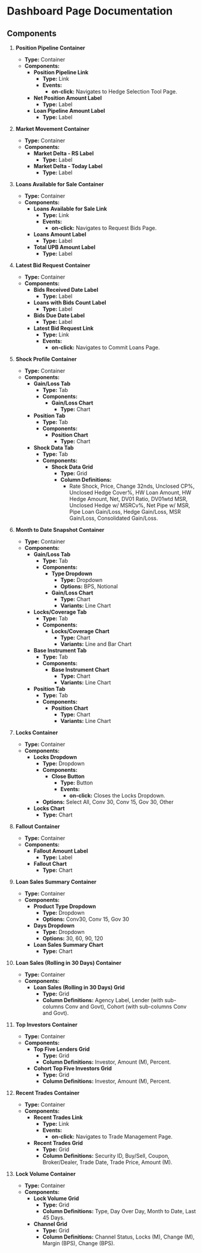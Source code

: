 # Dashboard Page Documentation

## Components

1. **Position Pipeline Container**
   - **Type:** Container
   - **Components:**
     - **Position Pipeline Link**
       - **Type:** Link
       - **Events:**
         - **on-click:** Navigates to Hedge Selection Tool Page.
     - **Net Position Amount Label**
       - **Type:** Label
     - **Loan Pipeline Amount Label**
       - **Type:** Label

2. **Market Movement Container**
   - **Type:** Container
   - **Components:**
     - **Market Delta - RS Label**
       - **Type:** Label
     - **Market Delta - Today Label**
       - **Type:** Label

3. **Loans Available for Sale Container**
   - **Type:** Container
   - **Components:**
     - **Loans Available for Sale Link**
       - **Type:** Link
       - **Events:**
         - **on-click:** Navigates to Request Bids Page.
     - **Loans Amount Label**
       - **Type:** Label
     - **Total UPB Amount Label**
       - **Type:** Label

4. **Latest Bid Request Container**
   - **Type:** Container
   - **Components:**
     - **Bids Received Date Label**
       - **Type:** Label
     - **Loans with Bids Count Label**
       - **Type:** Label
     - **Bids Due Date Label**
       - **Type:** Label
     - **Latest Bid Request Link**
       - **Type:** Link
       - **Events:**
         - **on-click:** Navigates to Commit Loans Page.

5. **Shock Profile Container**
   - **Type:** Container
   - **Components:**
     - **Gain/Loss Tab**
       - **Type:** Tab
       - **Components:**
         - **Gain/Loss Chart**
           - **Type:** Chart
     - **Position Tab**
       - **Type:** Tab
       - **Components:**
         - **Position Chart**
           - **Type:** Chart
     - **Shock Data Tab**
       - **Type:** Tab
       - **Components:**
         - **Shock Data Grid**
           - **Type:** Grid
           - **Column Definitions:**
             - Rate Shock, Price, Change 32nds, Unclosed CP%, Unclosed Hedge Cover%, HW Loan Amount, HW Hedge Amount, Net, DV01 Ratio, DV01wtd MSR, Unclosed Hedge w/ MSRCv%, Net Pipe w/ MSR, Pipe Loan Gain/Loss, Hedge Gain/Loss, MSR Gain/Loss, Consolidated Gain/Loss.

6. **Month to Date Snapshot Container**
   - **Type:** Container
   - **Components:**
     - **Gain/Loss Tab**
       - **Type:** Tab
       - **Components:**
         - **Type Dropdown**
           - **Type:** Dropdown
           - **Options:** BPS, Notional
         - **Gain/Loss Chart**
           - **Type:** Chart
           - **Variants:** Line Chart
     - **Locks/Coverage Tab**
       - **Type:** Tab
       - **Components:**
         - **Locks/Coverage Chart**
           - **Type:** Chart
           - **Variants:** Line and Bar Chart
     - **Base Instrument Tab**
       - **Type:** Tab
       - **Components:**
         - **Base Instrument Chart**
           - **Type:** Chart
           - **Variants:** Line Chart
     - **Position Tab**
       - **Type:** Tab
       - **Components:**
         - **Position Chart**
           - **Type:** Chart
           - **Variants:** Line Chart

7. **Locks Container**
   - **Type:** Container
   - **Components:**
     - **Locks Dropdown**
       - **Type:** Dropdown
       - **Components:**
         - **Close Button**
           - **Type:** Button
           - **Events:**
             - **on-click:** Closes the Locks Dropdown.
       - **Options:** Select All, Conv 30, Conv 15, Gov 30, Other
     - **Locks Chart**
       - **Type:** Chart

8. **Fallout Container**
   - **Type:** Container
   - **Components:**
     - **Fallout Amount Label**
       - **Type:** Label
     - **Fallout Chart**
       - **Type:** Chart

9. **Loan Sales Summary Container**
   - **Type:** Container
   - **Components:**
     - **Product Type Dropdown**
       - **Type:** Dropdown
       - **Options:** Conv30, Conv 15, Gov 30
     - **Days Dropdown**
       - **Type:** Dropdown
       - **Options:** 30, 60, 90, 120
     - **Loan Sales Summary Chart**
       - **Type:** Chart

10. **Loan Sales (Rolling in 30 Days) Container**
    - **Type:** Container
    - **Components:**
      - **Loan Sales (Rolling in 30 Days) Grid**
        - **Type:** Grid
        - **Column Definitions:** Agency Label, Lender (with sub-columns Conv and Govt), Cohort (with sub-columns Conv and Govt).

11. **Top Investors Container**
    - **Type:** Container
    - **Components:**
      - **Top Five Lenders Grid**
        - **Type:** Grid
        - **Column Definitions:** Investor, Amount (M), Percent.
      - **Cohort Top Five Investors Grid**
        - **Type:** Grid
        - **Column Definitions:** Investor, Amount (M), Percent.

12. **Recent Trades Container**
    - **Type:** Container
    - **Components:**
      - **Recent Trades Link**
        - **Type:** Link
        - **Events:**
          - **on-click:** Navigates to Trade Management Page.
      - **Recent Trades Grid**
        - **Type:** Grid
        - **Column Definitions:** Security ID, Buy/Sell, Coupon, Broker/Dealer, Trade Date, Trade Price, Amount (M).

13. **Lock Volume Container**
    - **Type:** Container
    - **Components:**
      - **Lock Volume Grid**
        - **Type:** Grid
        - **Column Definitions:** Type, Day Over Day, Month to Date, Last 45 Days.
      - **Channel Grid**
        - **Type:** Grid
        - **Column Definitions:** Channel Status, Locks (M), Change (M), Margin (BPS), Change (BPS).